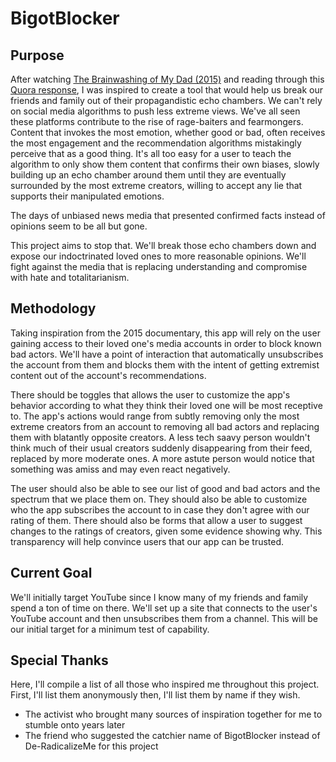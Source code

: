 # BigotBlocker

## Purpose

After watching [The Brainwashing of My Dad (2015)](https://www.thebrainwashingofmydad.com) and reading through this [Quora response](https://qr.ae/pYiDGM), I was inspired to create a tool that would help us break our friends and family out of their propagandistic echo chambers.  We can't rely on social media algorithms to push less extreme views.  We've all seen these platforms contribute to the rise of rage-baiters and fearmongers.  Content that invokes the most emotion, whether good or bad, often receives the most engagement and the recommendation algorithms mistakingly perceive that as a good thing.  It's all too easy for a user to teach the algorithm to only show them content that confirms their own biases, slowly building up an echo chamber around them until they are eventually surrounded by the most extreme creators, willing to accept any lie that supports their manipulated emotions.

The days of unbiased news media that presented confirmed facts instead of opinions seem to be all but gone.

This project aims to stop that.  We'll break those echo chambers down and expose our indoctrinated loved ones to more reasonable opinions.  We'll fight against the media that is replacing understanding and compromise with hate and totalitarianism.

## Methodology

Taking inspiration from the 2015 documentary, this app will rely on the user gaining access to their loved one's media accounts in order to block known bad actors.  We'll have a point of interaction that automatically unsubscribes the account from them and blocks them with the intent of getting extremist content out of the account's recommendations.

There should be toggles that allows the user to customize the app's behavior according to what they think their loved one will be most receptive to.  The app's actions would range from subtly removing only the most extreme creators from an account to removing all bad actors and replacing them with blatantly opposite creators.  A less tech saavy person wouldn't think much of their usual creators suddenly disappearing from their feed, replaced by more moderate ones.  A more astute person would notice that something was amiss and may even react negatively.

The user should also be able to see our list of good and bad actors and the spectrum that we place them on.  They should also be able to customize who the app subscribes the account to in case they don't agree with our rating of them.  There should also be forms that allow a user to suggest changes to the ratings of creators, given some evidence showing why.  This transparency will help convince users that our app can be trusted.

## Current Goal

We'll initially target YouTube since I know many of my friends and family spend a ton of time on there.  We'll set up a site that connects to the user's YouTube account and then unsubscribes them from a channel.  This will be our initial target for a minimum test of capability.

## Special Thanks

Here, I'll compile a list of all those who inspired me throughout this project.  First, I'll list them anonymously then, I'll list them by name if they wish.

- The activist who brought many sources of inspiration together for me to stumble onto years later
- The friend who suggested the catchier name of BigotBlocker instead of De-RadicalizeMe for this project